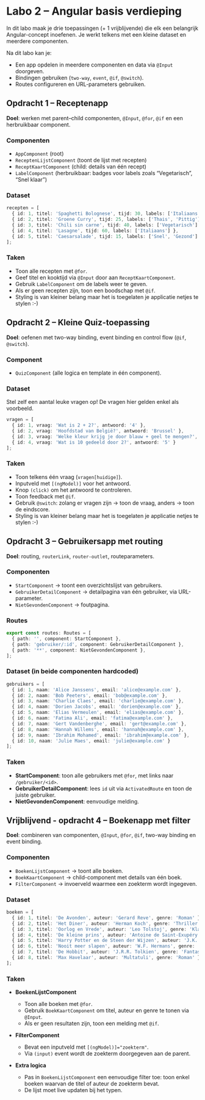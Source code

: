 # Labo 2 – Angular basis verdieping

In dit labo maak je drie toepassingen (+ 1 vrijblijvende) die elk een belangrijk Angular-concept inoefenen. Je werkt telkens met een kleine dataset en meerdere componenten.  

Na dit labo kan je:
- Een app opdelen in meerdere componenten en data via `@Input` doorgeven.  
- Bindingen gebruiken (`two-way`, `event`, `@if`, `@switch`).  
- Routes configureren en URL-parameters gebruiken.  

## Opdracht 1 – Receptenapp

**Doel**: werken met parent–child componenten, `@Input`, `@for`, `@if` en een herbruikbaar component.  

### Componenten
- `AppComponent` (root)  
- `ReceptenLijstComponent` (toont de lijst met recepten)  
- `ReceptKaartComponent` (child: details van één recept)  
- `LabelComponent` (herbruikbaar: badges voor labels zoals “Vegetarisch”, “Snel klaar”)  

### Dataset
```ts
recepten = [
  { id: 1, titel: 'Spaghetti Bolognese', tijd: 30, labels: ['Italiaans', 'Snel'] },
  { id: 2, titel: 'Groene Curry', tijd: 25, labels: ['Thais', 'Pittig'] },
  { id: 3, titel: 'Chili sin carne', tijd: 40, labels: ['Vegetarisch'] },
  { id: 4, titel: 'Lasagne', tijd: 60, labels: ['Italiaans'] },
  { id: 5, titel: 'Caesarsalade', tijd: 15, labels: ['Snel', 'Gezond'] }
];
```

### Taken
- Toon alle recepten met `@for`.  
- Geef titel en kooktijd via `@Input` door aan `ReceptKaartComponent`.  
- Gebruik `LabelComponent` om de labels weer te geven.  
- Als er geen recepten zijn, toon een boodschap met `@if`. 
- Styling is van kleiner belang maar het is toegelaten je applicatie netjes te stylen :-)  


## Opdracht 2 – Kleine Quiz-toepassing

**Doel**: oefenen met two-way binding, event binding en control flow (`@if`, `@switch`).  

### Component
- `QuizComponent` (alle logica en template in één component).  

### Dataset

Stel zelf een aantal leuke vragen op! De vragen hier gelden enkel als voorbeeld.

```ts
vragen = [
  { id: 1, vraag: 'Wat is 2 + 2?', antwoord: '4' },
  { id: 2, vraag: 'Hoofdstad van België?', antwoord: 'Brussel' },
  { id: 3, vraag: 'Welke kleur krijg je door blauw + geel te mengen?', antwoord: 'Groen' },
  { id: 4, vraag: 'Wat is 10 gedeeld door 2?', antwoord: '5' }
];
```

### Taken
- Toon telkens één vraag (`vragen[huidige]`).  
- Inputveld met `[(ngModel)]` voor het antwoord.  
- Knop `(click)` om het antwoord te controleren.  
- Toon feedback met `@if`.  
- Gebruik `@switch`: zolang er vragen zijn → toon de vraag, anders → toon de eindscore.  
- Styling is van kleiner belang maar het is toegelaten je applicatie netjes te stylen :-)  


## Opdracht 3 – Gebruikersapp met routing

**Doel**: routing, `routerLink`, `router-outlet`, routeparameters.  

### Componenten
- `StartComponent` → toont een overzichtslijst van gebruikers.  
- `GebruikerDetailComponent` → detailpagina van één gebruiker, via URL-parameter.  
- `NietGevondenComponent` → foutpagina.  

### Routes
```ts
export const routes: Routes = [
  { path: '', component: StartComponent },
  { path: 'gebruiker/:id', component: GebruikerDetailComponent },
  { path: '**', component: NietGevondenComponent },
];
```

### Dataset (in beide componenten hardcoded)
```ts
gebruikers = [
  { id: 1, naam: 'Alice Janssens', email: 'alice@example.com' },
  { id: 2, naam: 'Bob Peeters', email: 'bob@example.com' },
  { id: 3, naam: 'Charlie Claes', email: 'charlie@example.com' },
  { id: 4, naam: 'Dorien Jacobs', email: 'dorien@example.com' },
  { id: 5, naam: 'Elias Vermeulen', email: 'elias@example.com' },
  { id: 6, naam: 'Fatima Ali', email: 'fatima@example.com' },
  { id: 7, naam: 'Gert Vandenberghe', email: 'gert@example.com' },
  { id: 8, naam: 'Hannah Willems', email: 'hannah@example.com' },
  { id: 9, naam: 'Ibrahim Mohamed', email: 'ibrahim@example.com' },
  { id: 10, naam: 'Julie Maes', email: 'julie@example.com' }
];
```

### Taken
- **StartComponent**: toon alle gebruikers met `@for`, met links naar `/gebruiker/<id>`.  
- **GebruikerDetailComponent**: lees `id` uit via `ActivatedRoute` en toon de juiste gebruiker.  
- **NietGevondenComponent**: eenvoudige melding.  


## Vrijblijvend - opdracht 4 – Boekenapp met filter

**Doel**: combineren van componenten, `@Input`, `@for`, `@if`, two-way binding en event binding.  

### Componenten
- `BoekenLijstComponent` → toont alle boeken.  
- `BoekKaartComponent` → child-component met details van één boek.  
- `FilterComponent` → invoerveld waarmee een zoekterm wordt ingegeven.  

### Dataset
```ts
boeken = [
  { id: 1, titel: 'De Avonden', auteur: 'Gerard Reve', genre: 'Roman' },
  { id: 2, titel: 'Het Diner', auteur: 'Herman Koch', genre: 'Thriller' },
  { id: 3, titel: 'Oorlog en Vrede', auteur: 'Leo Tolstoj', genre: 'Klassieker' },
  { id: 4, titel: 'De kleine prins', auteur: 'Antoine de Saint-Exupéry', genre: 'Kinderboek' },
  { id: 5, titel: 'Harry Potter en de Steen der Wijzen', auteur: 'J.K. Rowling', genre: 'Fantasy' },
  { id: 6, titel: 'Nooit meer slapen', auteur: 'W.F. Hermans', genre: 'Roman' },
  { id: 7, titel: 'De Hobbit', auteur: 'J.R.R. Tolkien', genre: 'Fantasy' },
  { id: 8, titel: 'Max Havelaar', auteur: 'Multatuli', genre: 'Roman' }
];
```

### Taken
- **BoekenLijstComponent**
  - Toon alle boeken met `@for`.  
  - Gebruik `BoekKaartComponent` om titel, auteur en genre te tonen via `@Input`.  
  - Als er geen resultaten zijn, toon een melding met `@if`.  

- **FilterComponent**
  - Bevat een inputveld met `[(ngModel)]="zoekterm"`.  
  - Via `(input)` event wordt de zoekterm doorgegeven aan de parent.  

- **Extra logica**
  - Pas in `BoekenLijstComponent` een eenvoudige filter toe: toon enkel boeken waarvan de titel of auteur de zoekterm bevat.  
  - De lijst moet live updaten bij het typen.